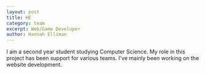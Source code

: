 ```yaml
---
layout: post
title: HE
category: team
excerpt: Web/Game Developer
author: Hannah Elliman
---
```


I am a second year student studying Computer Science. My role in this project has been support for various teams. I've mainly been working on the website development.


